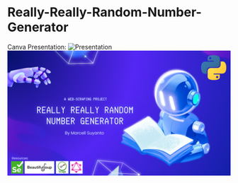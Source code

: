 # Really-Really-Random-Number-Generator
Canva Presentation: ![Presentation](https://www.canva.com/design/DAGp-8F2XoE/6GfZ2ofpQpbXIRMr-WWiJg/edit?utm_content=DAGp-8F2XoE&utm_campaign=designshare&utm_medium=link2&utm_source=sharebutton)
![Thumbnail](images/RRRNG_thmbnail.png)